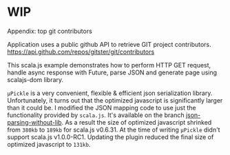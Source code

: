 # WIP
Appendix: top git contributors

Application uses a public github API to retrieve GIT project contributors. 
https://api.github.com/repos/gitster/git/contributors

This scala.js example demonstrates how to perform HTTP GET request, handle async response with Future, parse JSON and 
generate page using scalajs-dom library. 

`µPickle` is a very convenient, flexible & efficient json serialization library. Unfortunately, it turns out that 
the optimized javascript is significantly larger than it could be. I modified the JSON mapping code to use just the functionality 
provided by `scala.js`. It's available on the branch [json-parsing-without-lib](https://github.com/Scala-js-in-minutes/git-contributors/tree/json-parsing-without-lib).
As a result the size of optimized javascript shrinked from `380kb` to `189kb` for scala.js v0.6.31. At the time of writing 
`µPickle` didn't support scala.js v1.0.0-RC1. Updating the plugin reduced the final size of optimized javascript to `131kb`. 
  